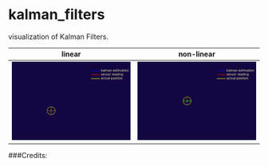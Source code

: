 # kalman_filters
visualization of Kalman Filters.

linear  |   non-linear  
----- | -----
![kjdfliuse](kalman(linear).gif) | ![non linear kalman](kalman(non-linear).gif)

###Credits:
